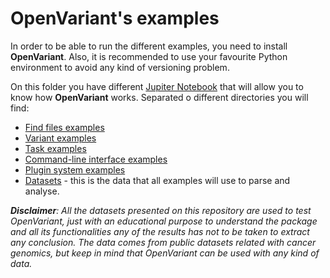 # OpenVariant's examples

In order to be able to run the different examples, you need to install __OpenVariant__. 
Also, it is recommended to use your favourite Python environment to avoid any kind of versioning problem.  

On this folder you have different [Jupiter Notebook](<https://jupyter.org/>) that will allow you to know how 
__OpenVariant__ works. Separated o different directories you will find: 

- [Find files examples](./find_files)
- [Variant examples](./variant)
- [Task examples](./tasks)
- [Command-line interface examples](./cli)
- [Plugin system examples](./plugin_system)
- [Datasets](./datasets) - this is the data that all examples will use to parse and analyse.

___Disclaimer__: All the datasets presented on this repository are used to test OpenVariant, just with an educational purpose to
understand the package and all its functionalities any of the results has not to be taken to extract any conclusion.
The data comes from public datasets related with cancer genomics, but keep in mind that OpenVariant can be used
with any kind of data._
